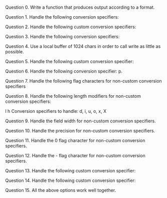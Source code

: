 Question 0.
Write a function that produces output according to a format.

Question 1.
Handle the following conversion specifiers:

Question 2.
Handle the following custom conversion specifiers:

Question 3.
Handle the following conversion specifiers:

Question 4.
Use a local buffer of 1024 chars in order to call write as little as possible.

Question 5.
Handle the following custom conversion specifier:

Question 6.
Handle the following conversion specifier: p.

Question 7.
Handle the following flag characters for non-custom conversion specifiers

Question 8.
Handle the following length modifiers for non-custom conversion specifiers:

l
h
Conversion specifiers to handle: d, i, u, o, x, X

Question 9.
Handle the field width for non-custom conversion specifiers.

Question 10.
Handle the precision for non-custom conversion specifiers.

Question 11.
Handle the 0 flag character for non-custom conversion specifiers.

Question 12.
Handle the - flag character for non-custom conversion specifiers.

Question 13.
Handle the following custom conversion specifier:

Question 14.
Handle the following custom conversion specifier:

Question 15.
All the above options work well together.